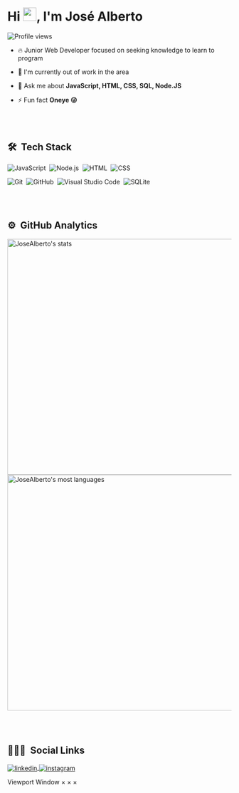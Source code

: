 
<!-- <img align="right" height="590em" src="https://raw.githubusercontent.com/gist/maykbrito/618ef18e3bbb7cdfd200f3a4fc1aabc6/raw/201d47c76006c99fe0dc55ea92e76bdca5537f08/githubcard.svg"/> -->
<h1 align="left">Hi <img src="https://raw.githubusercontent.com/kaueMarques/kaueMarques/master/hi.gif" width="30px">, I'm José Alberto</h1>
<p align="left"> <img src="https://komarev.com/ghpvc/?username=JoseAlbertoRodrigues&color=yellow" alt="Profile views" /> </p>

- 🔥  Junior Web Developer focused on seeking knowledge to learn to program

- 🔭 I'm currently out of work in the area

- 💬 Ask me about **JavaScript, HTML, CSS, SQL, Node.JS**

- ⚡ Fun fact **Oneye 😜**

<br><br>

## 🛠 &nbsp;Tech Stack

![JavaScript](https://img.shields.io/badge/-JavaScript-05122A?style=flat&logo=javascript)&nbsp;
![Node.js](https://img.shields.io/badge/-Node.js-05122A?style=flat&logo=node.js)&nbsp;
![HTML](https://img.shields.io/badge/-HTML-05122A?style=flat&logo=HTML5)&nbsp;
![CSS](https://img.shields.io/badge/-CSS-05122A?style=flat&logo=CSS3&logoColor=1572B6)&nbsp;
<!-- ![React](https://img.shields.io/badge/-React-05122A?style=flat&logo=react)&nbsp; -->
![Git](https://img.shields.io/badge/-Git-05122A?style=flat&logo=git)&nbsp;
![GitHub](https://img.shields.io/badge/-GitHub-05122A?style=flat&logo=github)&nbsp;
![Visual Studio Code](https://img.shields.io/badge/-Visual%20Studio%20Code-05122A?style=flat&logo=visual-studio-code&logoColor=007ACC)&nbsp;
![SQLite](https://img.shields.io/badge/-SQLite-05122A?style=flat&logo=sqlite)&nbsp;

<br><br>

## ⚙️ &nbsp;GitHub Analytics

<p align="left">
<img width="530em" src="https://github-readme-stats.vercel.app/api?username=JoseAlbertoRodrigues&show_icons=true&theme=vision-friendly-dark" alt="JoseAlberto's stats"/>
<img width="530em" src="https://github-readme-stats.vercel.app/api/top-langs/?username=JoseAlbertoRodrigues&layout=compact&theme=vision-friendly-dark" alt="JoseAlberto's most languages"/>
</p>

<br><br>

## 👨🏽‍🦲 &nbsp;Social Links

<!--
<p align="left" style="background:yellow">
<a href="https://codepen.io/maykbrito" target="_blank">
  <img align="center" src="https://img.shields.io/badge/-maykbrito-05122A?style=flat&logo=codepen" alt="codepen"/>
</a>
<a href="https://twitter.com/maykbrito" target="_blank">
  <img align="center" src="https://img.shields.io/badge/-maykbrito-05122A?style=flat&logo=twitter" alt="twitter"/>  
</a>
-->
<a href="https://www.linkedin.com/in/jose-alberto-rodrigues" target="_blank">
  <img align="center" src="https://img.shields.io/badge/-JoseAlbertoRodrigues-05122A?style=flat&logo=linkedin" alt="linkedin"/>
</a>
<a href="https://instagram.com/josealbertorodri" target="_blank">
 <img align="center" src="https://img.shields.io/badge/-JoseAlbertoRodrigues-05122A?style=flat&logo=instagram" alt="instagram"/>
</a>
<!--
<a href="https://youtube.com/maykbrito" target="_blank">
 <img align="center" src="https://img.shields.io/badge/-JoseAlbertoRodrigues-05122A?style=flat&logo=youtube" alt="youtube"/>
</a>
-->
</p>

<!--
<img width="500em" src="https://github-readme-twitter-gazf.vercel.app/api?id=maykbrito&layout=wide&show_reply=off&show_retweet=off" />
-->

<!--
**JoseAlbertoRodrigues/JoseAlbertoRodrigues** is a ✨ _special_ ✨ repository because its `README.md` (this file) appears on your GitHub profile.

Here are some ideas to get you started:

- 🔭 I’m currently working at [Rocketseat](https://github.com/Rocketseat) ...
- 🌱 I’m currently learning ...
- 👨‍💻 All of my projects are available at [maykbrito.dev](https://maykbrito.dev)
- ▶️ I regularly post videos on [youtube.com/maykbrito](https://youtube.com/maykbrito)
- 👯 I’m looking to collaborate on ...
- 🤔 I’m looking for help with ...
- 💬 Ask me about ...
- 📫 How to reach me: ...
- 😄 Pronouns: ...
- ⚡ Fun fact: ...

![PostgreSQL](https://img.shields.io/badge/-PostgreSQL-05122A?style=flat&logo=postgresql)&nbsp;
![Markdown](https://img.shields.io/badge/-Markdown-05122A?style=flat&logo=markdown)&nbsp;
-->
Viewport
Window
×
×
×
